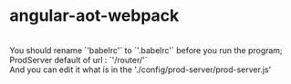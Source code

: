 # angular-aot-webpack
<br>
You should rename `'babelrc'` to `'.babelrc'` before you run the program;

<br>
ProdServer default of url : `'/router/'`
<br>
And you can edit it what is in the './config/prod-server/prod-server.js'
